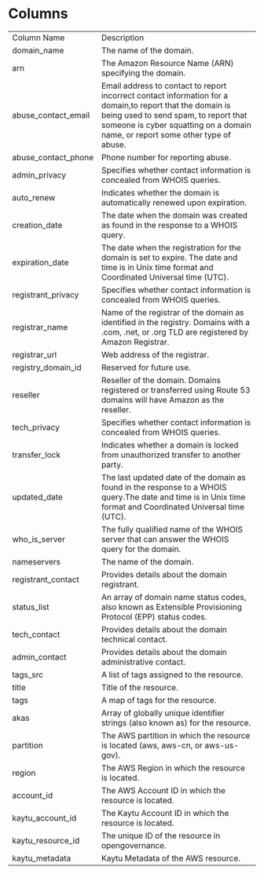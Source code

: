 # Columns  

<table>
	<tr><td>Column Name</td><td>Description</td></tr>
	<tr><td>domain_name</td><td>The name of the domain.</td></tr>
	<tr><td>arn</td><td>The Amazon Resource Name (ARN) specifying the domain.</td></tr>
	<tr><td>abuse_contact_email</td><td>Email address to contact to report incorrect contact information for a domain,to report that the domain is being used to send spam, to report that someone is cyber squatting on a domain name, or report some other type of abuse.</td></tr>
	<tr><td>abuse_contact_phone</td><td>Phone number for reporting abuse.</td></tr>
	<tr><td>admin_privacy</td><td>Specifies whether contact information is concealed from WHOIS queries.</td></tr>
	<tr><td>auto_renew</td><td>Indicates whether the domain is automatically renewed upon expiration.</td></tr>
	<tr><td>creation_date</td><td>The date when the domain was created as found in the response to a WHOIS query.</td></tr>
	<tr><td>expiration_date</td><td>The date when the registration for the domain is set to expire. The date and time is in Unix time format and Coordinated Universal time (UTC).</td></tr>
	<tr><td>registrant_privacy</td><td>Specifies whether contact information is concealed from WHOIS queries.</td></tr>
	<tr><td>registrar_name</td><td>Name of the registrar of the domain as identified in the registry. Domains with a .com, .net, or .org TLD are registered by Amazon Registrar.</td></tr>
	<tr><td>registrar_url</td><td>Web address of the registrar.</td></tr>
	<tr><td>registry_domain_id</td><td>Reserved for future use.</td></tr>
	<tr><td>reseller</td><td>Reseller of the domain. Domains registered or transferred using Route 53 domains will have Amazon as the reseller.</td></tr>
	<tr><td>tech_privacy</td><td>Specifies whether contact information is concealed from WHOIS queries.</td></tr>
	<tr><td>transfer_lock</td><td>Indicates whether a domain is locked from unauthorized transfer to another party.</td></tr>
	<tr><td>updated_date</td><td>The last updated date of the domain as found in the response to a WHOIS query.The date and time is in Unix time format and Coordinated Universal time (UTC).</td></tr>
	<tr><td>who_is_server</td><td>The fully qualified name of the WHOIS server that can answer the WHOIS query for the domain.</td></tr>
	<tr><td>nameservers</td><td>The name of the domain.</td></tr>
	<tr><td>registrant_contact</td><td>Provides details about the domain registrant.</td></tr>
	<tr><td>status_list</td><td>An array of domain name status codes, also known as Extensible Provisioning Protocol (EPP) status codes.</td></tr>
	<tr><td>tech_contact</td><td>Provides details about the domain technical contact.</td></tr>
	<tr><td>admin_contact</td><td>Provides details about the domain administrative contact.</td></tr>
	<tr><td>tags_src</td><td>A list of tags assigned to the resource.</td></tr>
	<tr><td>title</td><td>Title of the resource.</td></tr>
	<tr><td>tags</td><td>A map of tags for the resource.</td></tr>
	<tr><td>akas</td><td>Array of globally unique identifier strings (also known as) for the resource.</td></tr>
	<tr><td>partition</td><td>The AWS partition in which the resource is located (aws, aws-cn, or aws-us-gov).</td></tr>
	<tr><td>region</td><td>The AWS Region in which the resource is located.</td></tr>
	<tr><td>account_id</td><td>The AWS Account ID in which the resource is located.</td></tr>
	<tr><td>kaytu_account_id</td><td>The Kaytu Account ID in which the resource is located.</td></tr>
	<tr><td>kaytu_resource_id</td><td>The unique ID of the resource in opengovernance.</td></tr>
	<tr><td>kaytu_metadata</td><td>Kaytu Metadata of the AWS resource.</td></tr>
</table>